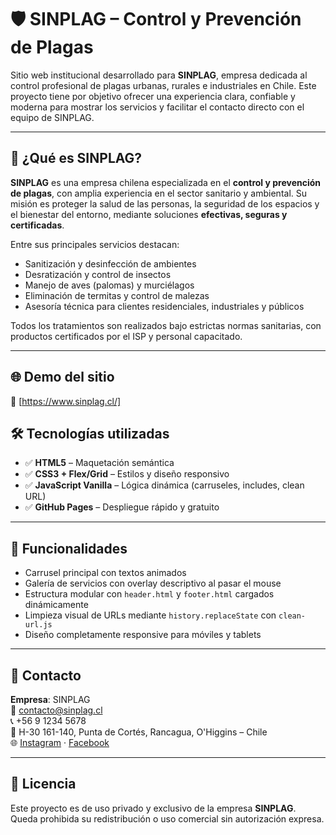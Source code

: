 # 🛡️ SINPLAG – Control y Prevención de Plagas

Sitio web institucional desarrollado para **SINPLAG**, empresa dedicada al control profesional de plagas urbanas, rurales e industriales en Chile. Este proyecto tiene por objetivo ofrecer una experiencia clara, confiable y moderna para mostrar los servicios y facilitar el contacto directo con el equipo de SINPLAG.

---

## 🧪 ¿Qué es SINPLAG?

**SINPLAG** es una empresa chilena especializada en el **control y prevención de plagas**, con amplia experiencia en el sector sanitario y ambiental. Su misión es proteger la salud de las personas, la seguridad de los espacios y el bienestar del entorno, mediante soluciones **efectivas, seguras y certificadas**.

Entre sus principales servicios destacan:

- Sanitización y desinfección de ambientes
- Desratización y control de insectos
- Manejo de aves (palomas) y murciélagos
- Eliminación de termitas y control de malezas
- Asesoría técnica para clientes residenciales, industriales y públicos

Todos los tratamientos son realizados bajo estrictas normas sanitarias, con productos certificados por el ISP y personal capacitado.

---

## 🌐 Demo del sitio

📍 [https://www.sinplag.cl/] 


## 🛠️ Tecnologías utilizadas

- ✅ **HTML5** – Maquetación semántica
- ✅ **CSS3 + Flex/Grid** – Estilos y diseño responsivo
- ✅ **JavaScript Vanilla** – Lógica dinámica (carruseles, includes, clean URL)
- ✅ **GitHub Pages** – Despliegue rápido y gratuito

---

## 🚀 Funcionalidades

- Carrusel principal con textos animados
- Galería de servicios con overlay descriptivo al pasar el mouse
- Estructura modular con `header.html` y `footer.html` cargados dinámicamente
- Limpieza visual de URLs mediante `history.replaceState` con `clean-url.js`
- Diseño completamente responsive para móviles y tablets

---

## 📩 Contacto

**Empresa**: SINPLAG  
📧 contacto@sinplag.cl  
📞 +56 9 1234 5678  
📍 H-30 161-140, Punta de Cortés, Rancagua, O'Higgins – Chile  
🌐 [Instagram](https://www.instagram.com/sinplagchile/) · [Facebook](https://www.facebook.com/profile.php?id=61575362661161)

---

## 🔖 Licencia

Este proyecto es de uso privado y exclusivo de la empresa **SINPLAG**.  
Queda prohibida su redistribución o uso comercial sin autorización expresa.
